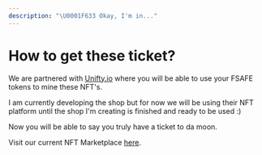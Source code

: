 ```yaml
---
description: "\U0001F633 Okay, I'm in..."
---
```


# How to get these ticket?

We are partnered with [Unifty.io](https://unifty.io/) where you will be able to use your FSAFE tokens to mine these NFT's.

I am currently developing the shop but for now we will be using their NFT platform until the shop I'm creating is finished and ready to be used :\) 

Now you will be able to say you truly have a ticket to da moon. 

Visit our current NFT Marketplace [here](https://unifty.io/bsc/farm-view.html?address=0xB87F4eFfA93Ba28E48496c7a48cC376E63b870A6).



